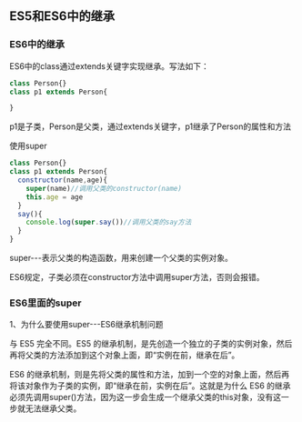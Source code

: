 ## ES5和ES6中的继承

### ES6中的继承

ES6中的class通过extends关键字实现继承。写法如下：

```js
class Person{}
class p1 extends Person{

}
```

p1是子类，Person是父类，通过extends关键字，p1继承了Person的属性和方法

使用super

```js
class Person{}
class p1 extends Person{
  constructor(name,age){
    super(name)//调用父类的constructor(name)
    this.age = age
  }
  say(){
    console.log(super.say())//调用父类的say方法
  }
}
```

super---表示父类的构造函数，用来创建一个父类的实例对象。

ES6规定，子类必须在constructor方法中调用super方法，否则会报错。

### ES6里面的super

1、为什么要使用super---ES6继承机制问题

与 ES5 完全不同。ES5 的继承机制，是先创造一个独立的子类的实例对象，然后再将父类的方法添加到这个对象上面，即“实例在前，继承在后”。

ES6 的继承机制，则是先将父类的属性和方法，加到一个空的对象上面，然后再将该对象作为子类的实例，即“继承在前，实例在后”。这就是为什么 ES6 的继承必须先调用super()方法，因为这一步会生成一个继承父类的this对象，没有这一步就无法继承父类。




